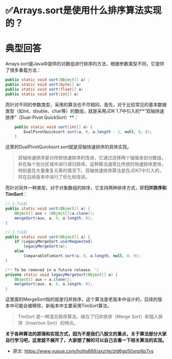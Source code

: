 # ✅Arrays.sort是使用什么排序算法实现的？
<!--page header-->

<a name="UjlxG"></a>
# 典型回答

Arrays.sort是Java中提供的对数组进行排序的方法，根据参数类型不同，它提供了很多重载方法：

```java
public static void sort(Object[] a) ;
public static void sort(byte[] a)
public static void sort(float[] a)
public static void sort(int[] a) 
```

而针对不同的参数类型，采用的算法也不尽相同，首先，对于比较常见的基本数据类型（如int、double、char等）的数组，就是采用JDK 1.7中引入的**“双轴快速排序”（Dual-Pivot QuickSort）**：

```java
    public static void sort(int[] a) {
        DualPivotQuicksort.sort(a, 0, a.length - 1, null, 0, 0);
    }
```

这里的DualPivotQuicksort.sort就是双轴快速排序的具体实现。

> 双轴快速排序是对传统快速排序的改进，它通过选择两个轴值来划分数组，并在每个划分区域中进行递归排序。这种算法通常比传统的快速排序更快，特别是在大量重复元素的情况下。双轴快速排序算法是在JDK7中引入的，并在后续版本中进行了优化和改进。


而针对另外一种类型，对于对象数组的排序，它支持两种排序方式，即**归并排序和TimSort**：

```java
// 1.7以前
public static void sort(Object[] a) {
    Object[] aux = (Object[])a.clone();
    mergeSort(aux, a, 0, a.length, 0);
}

// 1.7以后
public static void sort(Object[] a) {
    if (LegacyMergeSort.userRequested)
        legacyMergeSort(a);
    else
        ComparableTimSort.sort(a, 0, a.length, null, 0, 0);
}

/** To be removed in a future release. */
private static void legacyMergeSort(Object[] a) {
    Object[] aux = a.clone();
    mergeSort(aux, a, 0, a.length, 0);
}
```

这里面的MergeSort指的就是归并排序，这个算法是老版本中设计的，后续的版本中可能会被移除，新版本中主要采用TimSort算法。

> TimSort 是一种混合排序算法，结合了归并排序（Merge Sort）和插入排序（Insertion Sort）的特点。


**关于各种算法的原理和实现方式，因为不是我们八股文的重点，关于算法部分大家自行学习吧，这里就不展开了，大家想了解的可以自己去看一下相关算法的实现。**


<!--page footer-->
- 原文: <https://www.yuque.com/hollis666/axzrte/zld6gp50xnp6p7vs>